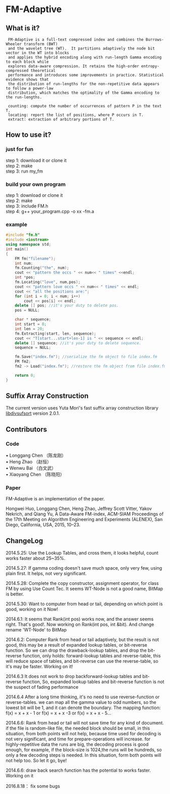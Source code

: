 # FM-Adaptive

## What is it?
  	 FM-Adaptive is a full-text compressed index and combines the Burrows-Wheeler transform (BWT)
	 and the wavelet tree (WT).  It partitions adaptively the node bit vector in the WT into blocks
	 and applies the hybrid encoding along with run-length Gamma encoding to each block while
	 explores data-aware compression. It retains the high-order entropy-compressed theoretical
	 performance and introduces some improvements in practice. Statistical evidence shows that
	 the distribution of run-lengths for the non-repetitive data appears to follow a power-law
	 distribution, which matches the optimality of the Gamma encoding to the run-lengths.
	 
	 counting: compute the number of occurrences of pattern P in the text T.
	 locating: report the list of positions, where P occurs in T.
	 extract: extraction of arbitrary portions of T.

## How to use it?
### just for fun
 step 1: download it or clone it  
 step 2: make  
 step 3: run my_fm  

### build your own program
 step 1: download or clone it  
 step 2: make   
 step 3: include FM.h   
 step 4: g++ your_program.cpp -o xx -fm.a   

### example
```cpp
#include "fm.h"
#include <iostream>
using namespace std;
int main()
{
    FM fm("filename");
    int num;
    fm.Counting("the", num);
    cout << "pattern the occs " << num<< " times" <<endl;
    int *pos;
    fm.Locating("love", num,pos);
    cout << "pattern love occs " << num<< " times" << endl;
    cout << "all the positions are:";
    for (int i = 0; i < num; i++)
        cout << pos[i] << endl;
    delete [] pos; //it's your duty to delete pos.
    pos = NULL;

    char * sequence;
    int start = 0;
    int len = 20;
    fm.Extracting(start, len, sequence);
    cout << "T[start...start+len-1] is " << sequence << endl;
    delete [] sequence; //it's your duty to delete sequence.
    sequence = NULL;

    fm.Save("index.fm"); //serialize the fm object to file index.fm
    FM fm2;
    fm2 -> Load("index.fm"); //restore the fm object from file index.fm

    return 0;
}
```
## Suffix Array Construction
  The current version uses Yuta Mori's fast suffix array construction library [libdivsufsort](http://code.google.com/p/libdivsufsort/) version 2.0.1.

## Contributors
### Code
  •	Longgang Chen （陈龙刚）   
  •	Heng Zhao （赵恒）  
  •	Wenwu Bai （白文武）     
  •	Xiaoyang Chen （陈晓阳）  

### Paper
  FM-Adaptive is an implementation of the paper.

  Hongwei Huo, Longgang Chen, Heng Zhao, Jeffrey Scott Vitter, Yakov Nekrich, and Qiang Yu, A Data-Aware FM-index, ACM-SIAM Proceedings of the 17th Meeting on Algorithm Engineering and Experiments (ALENEX), San Diego, California, USA, 2015, 10–23.

## ChangeLog
2014.5.25:
Use the Lookup Tables, and cross them, it looks helpful, count works faster about 25~35%. 

2014.5.27:
If gamma coding doesn't save much space, only very few, using plain first. It helps, not very significant. 

2014.5.28:
Complete the copy constructor, assignment operator, for class FM by using Use Count Tec. It seems WT-Node is not a good name, BitMap is better.

2014.5.30:
Want to computer from head or tail, depending on which point is good, working on it Now!

2014.6.1:
It seems that Rank(int pos) works now, and the answer seems right. That's good!. Now working on Rank(int pos, int &bit). And change rename 'WT-Node' to BitMap

2014.6.2:
Computer Rank from head or tail adaptively, but the result is not good, this may be a result of expanded lookup tables, or bit-reverse function. So we can drop the drawback-lookup tables, and drop the bit-reverse function, only holds: forward-lookup tables and reverse-table, this will reduce space of tables, and bit-reverse can use the reverse-table, so it's may be faster. Working on it! 

2014.6.3
It does not work to drop backforward-lookup tables and bit-reverse function, So, expanded lookup tables and bit-reverse function is not the suspect of fading performance 

2014.6.4
After a long time thinking, it's no need to use reverse-function or reverse-tables. we can map all the gamma value to odd numbers, so the lowest bit will be 1, and it can denote the boundary. The mapping function: f(x) = x + x - 1 or f(x) = x + x -3 or f(x) = x + x - 5... 

2014.6.6:
Rank from head or tail will not save time for any kind of document. if the file is random-like file, the needed block should be small, in this situation, from both points will not help, because time used for decoding is not very significant, and time for prepare-operations will increase. for highly-repetitive data the runs are big, the decoding process is good enough, for example, if the block-size is 1024,the runs will be hundreds, so only a few decoding steps is needed. In this situation, form both points will not help too. So let it go, bye!

2014.6.6: 
draw back search function has the potential to works faster. Working on it

2016.8.18：
fix some bugs
